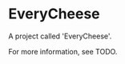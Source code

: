 EveryCheese
==============================

A project called 'EveryCheese'.

For more information, see TODO.
